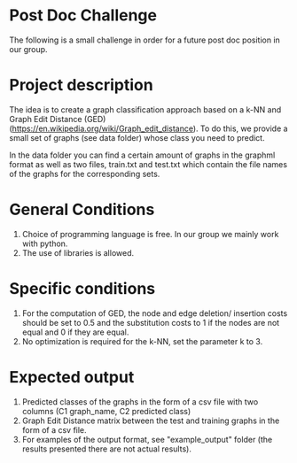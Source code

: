# Post Doc Challenge
The following is a small challenge in order for a future post doc position in our group.

# Project description
The idea is to create a graph classification approach based on a k-NN and Graph Edit Distance (GED) (https://en.wikipedia.org/wiki/Graph_edit_distance). To do this, we provide a small set of graphs (see data folder) whose class you need to predict.

In the data folder you can find a certain amount of graphs in the graphml format as well as two files, train.txt and test.txt which contain the file names of the graphs for the corresponding sets.

# General Conditions
1. Choice of programming language is free. In our group we mainly work with python.
2. The use of libraries is allowed.

# Specific conditions
1. For the computation of GED, the node and edge deletion/ insertion costs should be set to 0.5 and the substitution costs to 1 if the nodes are not equal and 0 if they are equal.
2. No optimization is required for the k-NN, set the parameter k to 3.

# Expected output
1. Predicted classes of the graphs in the form of a csv file with two columns (C1 graph_name, C2 predicted class)
2. Graph Edit Distance matrix between the test and training graphs in the form of a csv file.
3. For examples of the output format, see "example_output" folder (the results presented there are not actual results).
